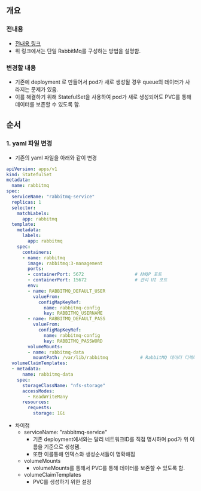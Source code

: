 ## 개요
### 전내용
- [전내용 링크](./01_단일%20RabbitMq%20구성하기.md)
- 위 링크에서는 단일 RabbitMq를 구성하는 방법을 설명함.
### 변경할 내용
- 기존에 deployment 로 만들어서 pod가 새로 생성될 경우 queue의 데이터가 사라지는 문제가 있음.
- 이를 해결하기 위해 StatefulSet을 사용하여 pod가 새로 생성되어도 PVC를 통해 데이터를 보존할 수 있도록 함.

## 순서
### 1. yaml 파일 변경
- 기존의 yaml 파일을 아래와 같이 변경
``` yaml
apiVersion: apps/v1
kind: StatefulSet
metadata:
  name: rabbitmq
spec:
  serviceName: "rabbitmq-service"
  replicas: 1
  selector:
    matchLabels:
      app: rabbitmq
  template:
    metadata:
      labels:
        app: rabbitmq
    spec:
      containers:
      - name: rabbitmq
        image: rabbitmq:3-management
        ports:
        - containerPort: 5672                   # AMQP 포트
        - containerPort: 15672                  # 관리 UI 포트
        env:
        - name: RABBITMQ_DEFAULT_USER
          valueFrom:
            configMapKeyRef:
              name: rabbitmq-config
              key: RABBITMQ_USERNAME
        - name: RABBITMQ_DEFAULT_PASS
          valueFrom:
            configMapKeyRef:
              name: rabbitmq-config
              key: RABBITMQ_PASSWORD
        volumeMounts:
        - name: rabbitmq-data
          mountPath: /var/lib/rabbitmq            # RabbitMQ 데이터 디렉터리
  volumeClaimTemplates:
  - metadata:
      name: rabbitmq-data
    spec:
      storageClassName: "nfs-storage"
      accessModes:
        - ReadWriteMany
      resources:
        requests:
          storage: 1Gi
``` 
- 차이점
  - serviceName: "rabbitmq-service"
    - 기존 deployment에서와는 달리 네트워크ID를 직접 명시하며 pod가 위 이름을 기준으로 생성됌.
    - 또한 이를통해 인덱스와 생성순서들이 명확해짐
  - volumeMounts
    - volumeMounts를 통해서 PVC를 통해 데이터를 보존할 수 있도록 함.
  - volumeClaimTemplates
    - PVC를 생성하기 위한 설정